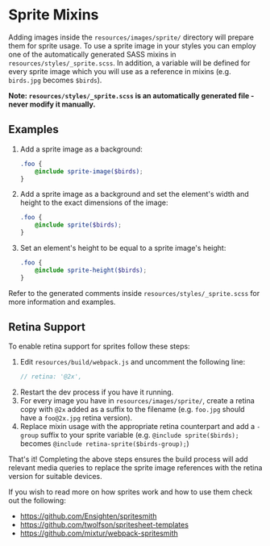 # Sprite Mixins

Adding images inside the `resources/images/sprite/` directory will prepare them for sprite usage. To use a sprite image in your styles you can employ one of the automatically generated SASS mixins in `resources/styles/_sprite.scss`.
In addition, a variable will be defined for every sprite image which you will use as a reference in mixins (e.g. `birds.jpg` becomes `$birds`).

__Note: `resources/styles/_sprite.scss` is an automatically generated file - never modify it manually.__

## Examples
1. Add a sprite image as a background:
    ```scss
    .foo {
        @include sprite-image($birds);
    }
    ```

1. Add a sprite image as a background and set the element's width and height to the exact dimensions of the image:
    ```scss
    .foo {
        @include sprite($birds);
    }
    ```

1. Set an element's height to be equal to a sprite image's height:
    ```scss
    .foo {
        @include sprite-height($birds);
    }
    ```

Refer to the generated comments inside `resources/styles/_sprite.scss` for more information and examples.

## Retina Support

To enable retina support for sprites follow these steps:

1. Edit `resources/build/webpack.js` and uncomment the following line:
    ```js
    // retina: '@2x',
    ```
1. Restart the dev process if you have it running.
1. For every image you have in `resources/images/sprite/`, create a retina copy with `@2x` added as a suffix to the filename (e.g. `foo.jpg` should have a `foo@2x.jpg` retina version).
1. Replace mixin usage with the appropriate retina counterpart and add a `-group` suffix to your sprite variable (e.g. `@include sprite($birds);` becomes `@include retina-sprite($birds-group);`)

That's it! Completing the above steps ensures the build process will add relevant media queries to replace the sprite image references with the retina version for suitable devices.

If you wish to read more on how sprites work and how to use them check out the following:
- https://github.com/Ensighten/spritesmith
- https://github.com/twolfson/spritesheet-templates
- https://github.com/mixtur/webpack-spritesmith